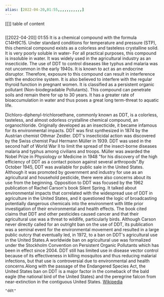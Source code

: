 ```yaml
---
alias: [2022-04-20,01:55,,,,,,,,,,,]
---
```

[[]]
table of content
```toc
```

[[2022-04-20]] 01:55
It is a chemical compound with the formula C14H9C15.
Under standard conditions for temperature and pressure (STP), this chemical compound exists as a colorless and tasteless crystalline solid.
It is very poorly soluble in water- For all practical purposes, this compound is insoluble in water.
It was widely used in the agricultural industry as an insecticide.
The use of DDT to control diseases like typhus and malaria was not uncommon in the early 1940s.
It is known to act as an endocrine disruptor. Therefore, exposure to this compound can result in interference with the endocrine system.
It is also believed to interfere with the regular thyroid function in pregnant women.
It is classified as a persistent organic pollutant (Non-biodegradable Pollutants).
This compound can penetrate soils and remain there for up to 30 years.
It has a greater rate of bioaccumulation in water and thus poses a great long term-threat to aquatic life.

Dichloro-diphenyl-trichloroethane, commonly known as DDT, is a colorless, tasteless, and almost odorless crystalline chemical compound, an organochloride. Originally developed as an insecticide, it became infamous for its environmental impacts.  DDT was first synthesized in 1874 by the Austrian chemist Othmar Zeidler. DDT's insecticidal action was discovered by the Swiss chemist Paul Hermann Müller in 1939. DDT was used in the second half of World War II to limit the spread of the insect-borne diseases malaria and typhus among civilians and troops. Müller was awarded the Nobel Prize in Physiology or Medicine in 1948 "for his discovery of the high efficiency of DDT as a contact poison against several arthropods".By October 1945, DDT was available for public sale in the United States. Although it was promoted by government and industry for use as an agricultural and household pesticide, there were also concerns about its use from the beginning. Opposition to DDT was focused by the 1962 publication of Rachel Carson's book Silent Spring. It talked about environmental impacts that correlated with the widespread use of DDT in agriculture in the United States, and it questioned the logic of broadcasting potentially dangerous chemicals into the environment with little prior investigation of their environmental and health effects. The book cited claims that DDT and other pesticides caused cancer and that their agricultural use was a threat to wildlife, particularly birds. Although Carson never directly called for an outright ban on the use of DDT, its publication was a seminal event for the environmental movement and resulted in a large public outcry that eventually led, in 1972, to a ban on DDT's agricultural use in the United States.A worldwide ban on agricultural use was formalized under the Stockholm Convention on Persistent Organic Pollutants which has been in effect since 2004. DDT still has limited use in disease vector control because of its effectiveness in killing mosquitos and thus reducing malarial infections, but that use is controversial due to environmental and health concerns.Along with the passage of the Endangered Species Act, the United States ban on DDT is a major factor in the comeback of the bald eagle (the national bird of the United States) and the peregrine falcon from near-extinction in the contiguous United States.
[Wikipedia](https://en.wikipedia.org/wiki/DDT)
```query
"ddt"
```